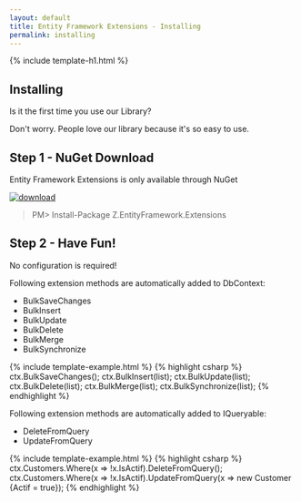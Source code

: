 ```yaml
---
layout: default
title: Entity Framework Extensions - Installing
permalink: installing
---
```


{% include template-h1.html %}

## Installing
Is it the first time you use our Library?

Don't worry. People love our library because it's so easy to use.


## Step 1 - NuGet Download

Entity Framework Extensions is only available through NuGet

<a href="https://www.nuget.org/packages/Z.EntityFramework.Extensions/" target="_blank"><img src="https://zzzprojects.github.io/images/nuget/entity-framework-extensions-v.svg" alt="download" /></a>
<a href="https://www.nuget.org/packages/Z.EntityFramework.Extensions/" target="_blank"><img src="https://zzzprojects.github.io/images/nuget/entity-framework-extensions-d.svg" alt="" /></a>

> PM> Install-Package Z.EntityFramework.Extensions

## Step 2 - Have Fun!

No configuration is required!

Following extension methods are automatically added to DbContext:
- BulkSaveChanges
- BulkInsert
- BulkUpdate
- BulkDelete
- BulkMerge
- BulkSynchronize

{% include template-example.html %} 
{% highlight csharp %}
ctx.BulkSaveChanges();
ctx.BulkInsert(list);
ctx.BulkUpdate(list);
ctx.BulkDelete(list);
ctx.BulkMerge(list);
ctx.BulkSynchronize(list);
{% endhighlight %}

Following extension methods are automatically added to IQueryable:
- DeleteFromQuery
- UpdateFromQuery

{% include template-example.html %} 
{% highlight csharp %}
ctx.Customers.Where(x => !x.IsActif).DeleteFromQuery();
ctx.Customers.Where(x => !x.IsActif).UpdateFromQuery(x => new Customer {Actif = true});
{% endhighlight %}
